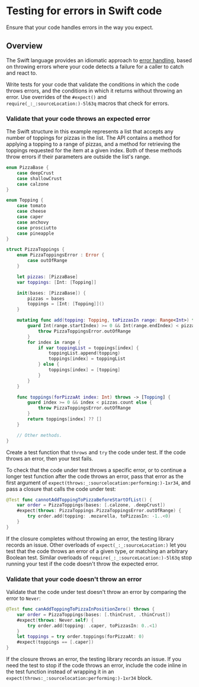 # Testing for errors in Swift code

<!--
This source file is part of the Swift.org open source project

Copyright (c) 2024 Apple Inc. and the Swift project authors
Licensed under Apache License v2.0 with Runtime Library Exception

See https://swift.org/LICENSE.txt for license information
See https://swift.org/CONTRIBUTORS.txt for Swift project authors
-->

Ensure that your code handles errors in the way you expect.

## Overview

The Swift language provides an idiomatic approach to [error
handling](https://docs.swift.org/swift-book/documentation/the-swift-programming-language/errorhandling),
based on throwing errors where your code detects a failure for a
caller to catch and react to.

Write tests for your code that validate the conditions in which the
code throws errors, and the conditions in which it returns without
throwing an error.  Use overrides of the `#expect()` and
``require(_:_:sourceLocation:)-5l63q`` macros that check for errors.

### Validate that your code throws an expected error

The Swift structure in this example represents a list that accepts any
number of toppings for pizzas in the list.  The API contains a method for
applying a topping to a range of pizzas, and a method for retrieving the
toppings requested for the item at a given index.  Both of these methods
throw errors if their parameters are outside the list's range.

```swift
enum PizzaBase {
    case deepCrust
    case shallowCrust
    case calzone
}

enum Topping {
    case tomato
    case cheese
    case caper
    case anchovy
    case prosciutto
    case pineapple
}

struct PizzaToppings {
    enum PizzaToppingsError : Error {
        case outOfRange
    }

    let pizzas: [PizzaBase]
    var toppings: [Int: [Topping]]

    init(bases: [PizzaBase]) {
        pizzas = bases
        toppings = [Int: [Topping]]()
    }

    mutating func add(topping: Topping, toPizzasIn range: Range<Int>) throws {
        guard Int(range.startIndex) >= 0 && Int(range.endIndex) < pizzas.count else {
            throw PizzaToppingsError.outOfRange
        }
        for index in range {
            if var toppingList = toppings[index] {
                toppingList.append(topping)
                toppings[index] = toppingList
            } else {
                toppings[index] = [topping]
            }
        }
    }

    func toppings(forPizzaAt index: Int) throws -> [Topping] {
        guard index >= 0 && index < pizzas.count else {
            throw PizzaToppingsError.outOfRange
        }
        return toppings[index] ?? []
    }

    // Other methods.
}
```

Create a test function that `throws` and `try` the code under test.
If the code throws an error, then your test fails.

To check that the code under test throws a specific error, or to continue a
longer test function after the code throws an error, pass that error as the
first argument of ``expect(throws:_:sourcelocation:performing:)-1xr34``, and
pass a closure that calls the code under test:

```swift
@Test func cannotAddToppingToPizzaBeforeStartOfList() {
    var order = PizzaToppings(bases: [.calzone, .deepCrust])
    #expect(throws: PizzaToppings.PizzaToppingsError.outOfRange) {
        try order.add(topping: .mozarella, toPizzasIn: -1..<0)
    }
}
```

If the closure completes without throwing an error, the testing library
records an issue.  Other overloads of ``expect(_:_:sourceLocation:)`` let you test that
the code throws an error of a given type, or matching an arbitrary
Boolean test.  Similar overloads of ``require(_:_:sourceLocation:)-5l63q`` stop running your
test if the code doesn't throw the expected error.

### Validate that your code doesn't throw an error

Validate that the code under test doesn't throw an error by comparing
the error to `Never`:

```swift
@Test func canAddToppingToPizzaInPositionZero() throws {
    var order = PizzaToppings(bases: [.thinCrust, .thinCrust])
    #expect(throws: Never.self) {
        try order.add(topping: .caper, toPizzasIn: 0..<1)
    }
    let toppings = try order.toppings(forPizzaAt: 0)
    #expect(toppings == [.caper])
}
```

If the closure throws an error, the testing library records an issue.
If you need the test to stop if the code throws an error, include the
code inline in the test function instead of wrapping it in an
``expect(throws:_:sourcelocation:performing:)-1xr34`` block.
